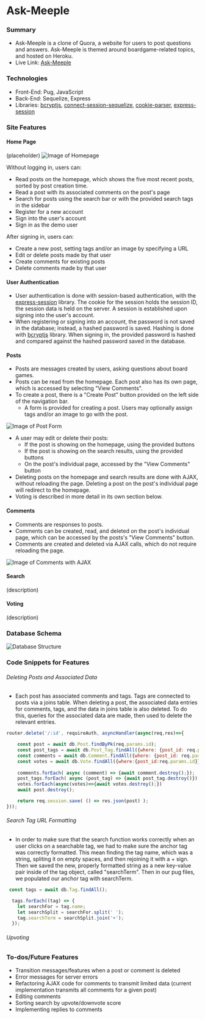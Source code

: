 # Ask-Meeple
### Summary
* Ask-Meeple is a clone of Quora, a website for users to post questions and answers.  Ask-Meeple is themed around boardgame-related topics, and hosted on Heroku.
* Live Link: [Ask-Meeple](https://ask-meeple.herokuapp.com/)

### Technologies 

* Front-End: Pug, JavaScript
* Back-End: Sequelize, Express
* Libraries: [bcryptjs](https://www.npmjs.com/package/bcryptjs), [connect-session-sequelize](https://www.npmjs.com/package/connect-session-sequelize), [cookie-parser](https://www.npmjs.com/package/cookie-parser), [express-session](https://www.npmjs.com/package/express-session)

### Site Features

#### Home Page

(placeholder)
![Image of Homepage](https://i.imgur.com/vED3cTK.gif)

Without logging in, users can:
* Read posts on the homepage, which shows the five most recent posts, sorted by post creation time.
* Read a post with its associated comments on the post's page
* Search for posts using the search bar or with the provided search tags in the sidebar
* Register for a new account
* Sign into the user's account 
* Sign in as the demo user

After signing in, users can:
* Create a new post, setting tags and/or an image by specifying a URL
* Edit or delete posts made by that user
* Create comments for existing posts
* Delete comments made by that user

#### User Authentication
* User authentication is done with session-based authentication, with the [express-session](https://www.npmjs.com/package/express-session) library.  The cookie for the session holds the session ID, the session data is held on the server.  A session is established upon signing into the user's account.  
* When registering or signing into an account, the password is not saved in the database; instead, a hashed password is saved.  Hashing is done with [bcryptjs](https://www.npmjs.com/package/bcryptjs) library.  When signing in, the provided password is hashed and compared against the hashed password saved in the database.

#### Posts

* Posts are messages created by users, asking questions about board games.
* Posts can be read from the homepage.  Each post also has its own page, which is accessed by selecting "View Comments".
* To create a post, there is a "Create Post" button provided on the left side of the navigation bar.
  * A form is provided for creating a post.  Users may optionally assign tags and/or an image to go with the post.
 
![Image of Post Form](https://i.imgur.com/vED3cTK.gif)

* A user may edit or delete their posts:
  * If the post is showing on the homepage, using the provided buttons
  * If the post is showing on the search results, using the provided buttons
  * On the post's individual page, accessed by the "View Comments" button
* Deleting posts on the homepage and search results are done with AJAX, without reloading the page.  Deleting a post on the post's individual page will redirect to the homepage.
* Voting is described in more detail in its own section below.

#### Comments

* Comments are responses to posts.
* Comments can be created, read, and deleted on the post's individual page, which can be accessed by the posts's "View Comments" button.
* Comments are created and deleted via AJAX calls, which do not require reloading the page.

![Image of Comments with AJAX](https://i.imgur.com/vED3cTK.gif)

#### Search

(description)

#### Voting

(description)

### Database Schema
![Database Structure](https://i.imgur.com/tEJNiRK.png)

### Code Snippets for Features

###### Deleting Posts and Associated Data
* Each post has associated comments and tags.  Tags are connected to posts via a joins table.  When deleting a post, the associated data entries for comments, tags, and the data in joins table is also deleted.  To do this, queries for the associated data are made, then used to delete the relevant entries.

```javascript
router.delete('/:id', requireAuth, asyncHandler(async(req,res)=>{

    const post = await db.Post.findByPk(req.params.id);
    const post_tags = await db.Post_Tag.findAll({where: {post_id: req.params.id}});
    const comments = await db.Comment.findAll({where: {post_id: req.params.id}});
    const votes = await db.Vote.findAll({where:{post_id:req.params.id}});
    
    comments.forEach( async (comment) => {await comment.destroy();});
    post_tags.forEach( async (post_tag) => {await post_tag.destroy()});
    votes.forEach(async(votes)=>{await votes.destroy();})
    await post.destroy();

    return req.session.save( () => res.json(post) );
}));
```

###### Search Tag URL Formatting

* In order to make sure that the search function works correctly when an user clicks on a searchable tag, we had to make sure the anchor tag was correctly formatted. This mean finding the tag name, which was a string, spliting it on empty spaces, and then rejoining it with a + sign. Then we saved the new, properly formatted string as a new key-value pair inside of the tag object, called "searchTerm". Then in our pug files, we populated our anchor tag with searchTerm.

```javascript
 const tags = await db.Tag.findAll();

  tags.forEach((tag) => {
    let searchFor = tag.name;
    let searchSplit = searchFor.split(' ');
    tag.searchTerm = searchSplit.join('+');
  });
```


###### Upvoting

### To-dos/Future Features
* Transition messages/features when a post or comment is deleted
* Error messages for server errors
* Refactoring AJAX code for comments to transmit limited data (current implementation transmits all comments for a given post)
* Editing comments
* Sorting search by upvote/downvote score
* Implementing replies to comments
